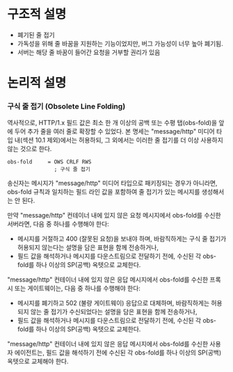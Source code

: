 # 구조적 설명
- 폐기된 줄 접기
- 가독성을 위해 줄 바꿈을 지원하는 기능이었지만, 버그 가능성이 너무 높아 폐기됨.
- 서버는 해당 줄 바꿈이 들어간 요청을 거부할 권리가 있음


# 논리적 설명
### 구식 줄 접기 (Obsolete Line Folding)

역사적으로, HTTP/1.x 필드 값은 최소 한 개 이상의 공백 또는 수평 탭(obs-fold)을 앞에 두어 추가 줄을 여러 줄로 확장할 수 있었다. 본 명세는 "message/http" 미디어 타입 내(섹션 10.1 제외)에서는 허용하되, 그 외에서는 이러한 줄 접기를 더 이상 사용하지 않는 것으로 한다.


  ```
  obs-fold     = OWS CRLF RWS
                 ; 구식 줄 접기
  ```

송신자는 메시지가 "message/http" 미디어 타입으로 패키징되는 경우가 아니라면, obs-fold 규칙과 일치하는 필드 라인 값을 포함하여 줄 접기가 있는 메시지를 생성해서는 안 된다.

만약 "message/http" 컨테이너 내에 있지 않은 요청 메시지에서 obs-fold를 수신한 서버라면, 다음 중 하나를 수행해야 한다:

- 메시지를 거절하고 400 (잘못된 요청)을 보내야 하며, 바람직하게는 구식 줄 접기가 허용되지 않는다는 설명을 담은 표현을 함께 전송하거나,
- 필드 값을 해석하거나 메시지를 다운스트림으로 전달하기 전에, 수신된 각 obs-fold를 하나 이상의 SP(공백) 옥텟으로 교체한다.

"message/http" 컨테이너 내에 있지 않은 응답 메시지에서 obs-fold를 수신한 프록시 또는 게이트웨이는, 다음 중 하나를 수행해야 한다:

- 메시지를 폐기하고 502 (불량 게이트웨이) 응답으로 대체하며, 바람직하게는 허용되지 않는 줄 접기가 수신되었다는 설명을 담은 표현을 함께 전송하거나,
- 필드 값을 해석하거나 메시지를 다운스트림으로 전달하기 전에, 수신된 각 obs-fold를 하나 이상의 SP(공백) 옥텟으로 교체한다.

"message/http" 컨테이너 내에 있지 않은 응답 메시지에서 obs-fold를 수신한 사용자 에이전트는, 필드 값을 해석하기 전에 수신된 각 obs-fold를 하나 이상의 SP(공백) 옥텟으로 교체해야 한다.